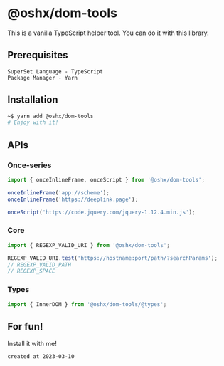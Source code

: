 # @oshx/dom-tools
This is a vanilla TypeScript helper tool.
You can do it with this library.

## Prerequisites
```
SuperSet Language - TypeScript
Package Manager - Yarn
```

## Installation
```sh
~$ yarn add @oshx/dom-tools
# Enjoy with it!
```

## APIs
### Once-series
```typescript
import { onceInlineFrame, onceScript } from '@oshx/dom-tools';

onceInlineFrame('app://scheme');
onceInlineFrame('https://deeplink.page');

onceScript('https://code.jquery.com/jquery-1.12.4.min.js');
```

### Core
```typescript
import { REGEXP_VALID_URI } from '@oshx/dom-tools';

REGEXP_VALID_URI.test('https://hostname:port/path/?searchParams');
// REGEXP_VALID_PATH
// REGEXP_SPACE
```

### Types
```typescript
import { InnerDOM } from '@oshx/dom-tools/@types';
```

## For fun!
Install it with me!

```
created at 2023-03-10
```